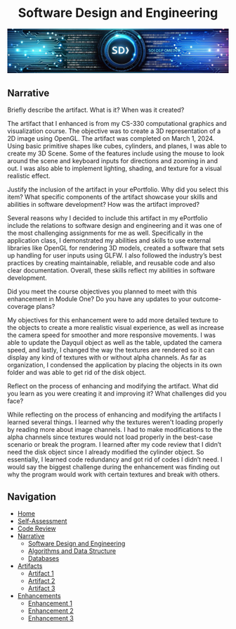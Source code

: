 <h1 align="center">Software Design and Engineering</h1>
<p align="center">
  <img src="SDB.JPG" alt="Software Design and Engineering Banner">
</p>

## Narrative
Briefly describe the artifact. What is it? When was it created?  

The artifact that I enhanced is from my CS-330 computational graphics and visualization course. The objective was to create a 3D representation of a 2D image using OpenGL.  The artifact was completed on March 1, 2024.  Using basic primitive shapes like cubes, cylinders, and planes, I was able to create my 3D Scene.  Some of the features include using the mouse to look around the scene and keyboard inputs for directions and zooming in and out.  I was also able to implement lighting, shading, and texture for a visual realistic effect. 

Justify the inclusion of the artifact in your ePortfolio. Why did you select this item? What specific components of the artifact showcase your skills and abilities in software development? How was the artifact improved?  

Several reasons why I decided to include this artifact in my ePortfolio include the relations to software design and engineering and it was one of the most challenging assignments for me as well.  Specifically in the application class, I demonstrated my abilities and skills to use external libraries like OpenGL for rendering 3D models, created a software that sets up handling for user inputs using GLFW.  I also followed the industry’s best practices by creating maintainable, reliable, and reusable code and also clear documentation.  Overall, these skills reflect my abilities in software development.

Did you meet the course objectives you planned to meet with this enhancement in Module One? Do you have any updates to your outcome-coverage plans?  

My objectives for this enhancement were to add more detailed texture to the objects to create a more realistic visual experience, as well as increase the camera speed for smoother and more responsive movements.  I was able to update the Dayquil object as well as the table, updated the camera speed, and lastly, I changed the way the textures are rendered so it can display any kind of textures with or without alpha channels.  As far as organization, I condensed the application by placing the objects in its own folder and was able to get rid of the disk object.
 
Reflect on the process of enhancing and modifying the artifact. What did you learn as you were creating it and improving it? What challenges did you face?

While reflecting on the process of enhancing and modifying the artifacts I learned several things.  I learned why the textures weren't loading properly by reading more about image channels.  I had to make modifications to the alpha channels since textures would not load properly in the best-case scenario or break the program.  I learned after my code review that I didn’t need the disk object since I already modified the cylinder object.  So essentially, I learned code redundancy and got rid of codes I didn’t need.  I would say the biggest challenge during the enhancement was finding out why the program would work with certain textures and break with others.

## Navigation

- [Home](https://github.com/paulp89/ePortfolio/blob/main/README.md)
- [Self-Assessment](https://github.com/paulp89/ePortfolio/blob/main/README.md)
- [Code Review](https://github.com/paulp89/ePortfolio/blob/main/Code%20Review.md)
- [Narrative]()
  - [Software Design and Engineering](https://github.com/paulp89/ePortfolio/blob/main/Artifact%201.md)
  - [Algorithms and Data Structure](https://github.com/paulp89/ePortfolio/blob/main/Artifact%202.md)
  - [Databases](https://github.com/paulp89/ePortfolio/blob/main/Artifact%203.md)
- [Artifacts](https://github.com/paulp89/ePortfolio/tree/main/Original%20Artifacts)
  - [Artifact 1](https://github.com/paulp89/ePortfolio/blob/main/Artifact%201.md)
  - [Artifact 2](https://github.com/paulp89/ePortfolio/blob/main/Artifact%202.md)
  - [Artifact 3](https://github.com/paulp89/ePortfolio/blob/main/Artifact%203.md)
- [Enhancements](https://github.com/paulp89/ePortfolio/tree/main/Enhancement)
  - [Enhancement 1](https://github.com/paulp89/ePortfolio/blob/main/Enhancement/Enhancement1.md)
  - [Enhancement 2](https://github.com/paulp89/ePortfolio/blob/main/Enhancement/Enhancement2.md)
  - [Enhancement 3](https://github.com/paulp89/ePortfolio/blob/main/Enhancement/Enhancement3.md)
